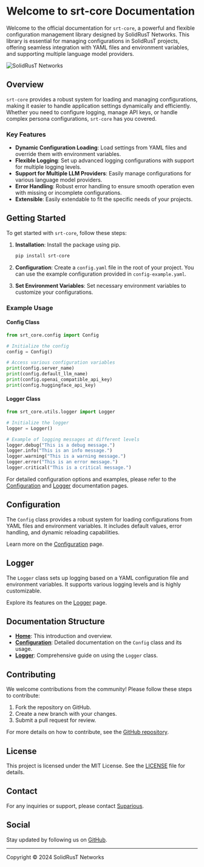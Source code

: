 # Welcome to srt-core Documentation

Welcome to the official documentation for `srt-core`, a powerful and flexible configuration management library designed by SolidRusT Networks. This library is essential for managing configurations in SolidRusT projects, offering seamless integration with YAML files and environment variables, and supporting multiple language model providers.

![SolidRusT Networks](https://solidrust.net/images/android-chrome-192x192.png)

## Overview

`srt-core` provides a robust system for loading and managing configurations, making it easier to handle application settings dynamically and efficiently. Whether you need to configure logging, manage API keys, or handle complex persona configurations, `srt-core` has you covered.

### Key Features

- **Dynamic Configuration Loading**: Load settings from YAML files and override them with environment variables.
- **Flexible Logging**: Set up advanced logging configurations with support for multiple logging levels.
- **Support for Multiple LLM Providers**: Easily manage configurations for various language model providers.
- **Error Handling**: Robust error handling to ensure smooth operation even with missing or incomplete configurations.
- **Extensible**: Easily extendable to fit the specific needs of your projects.

## Getting Started

To get started with `srt-core`, follow these steps:

1. **Installation**: Install the package using pip.

    ```sh
    pip install srt-core
    ```

2. **Configuration**: Create a `config.yaml` file in the root of your project. You can use the example configuration provided in `config-example.yaml`.

3. **Set Environment Variables**: Set necessary environment variables to customize your configurations.

### Example Usage

#### Config Class

```python
from srt_core.config import Config

# Initialize the config
config = Config()

# Access various configuration variables
print(config.server_name)
print(config.default_llm_name)
print(config.openai_compatible_api_key)
print(config.huggingface_api_key)
```

#### Logger Class

```python
from srt_core.utils.logger import Logger

# Initialize the logger
logger = Logger()

# Example of logging messages at different levels
logger.debug("This is a debug message.")
logger.info("This is an info message.")
logger.warning("This is a warning message.")
logger.error("This is an error message.")
logger.critical("This is a critical message.")
```

For detailed configuration options and examples, please refer to the [Configuration](config.md) and [Logger](logger.md) documentation pages.

## Configuration

The `Config` class provides a robust system for loading configurations from YAML files and environment variables. It includes default values, error handling, and dynamic reloading capabilities.

Learn more on the [Configuration](config.md) page.

## Logger

The `Logger` class sets up logging based on a YAML configuration file and environment variables. It supports various logging levels and is highly customizable.

Explore its features on the [Logger](logger.md) page.

## Documentation Structure

- **[Home](index.md)**: This introduction and overview.
- **[Configuration](config.md)**: Detailed documentation on the `Config` class and its usage.
- **[Logger](logger.md)**: Comprehensive guide on using the `Logger` class.

## Contributing

We welcome contributions from the community! Please follow these steps to contribute:

1. Fork the repository on GitHub.
2. Create a new branch with your changes.
3. Submit a pull request for review.

For more details on how to contribute, see the [GitHub repository](https://github.com/SolidRusT/srt-core).

## License

This project is licensed under the MIT License. See the [LICENSE](https://github.com/SolidRusT/srt-core/blob/main/LICENSE) file for details.

## Contact

For any inquiries or support, please contact [Suparious](mailto:suparious@solidrust.net).

## Social

Stay updated by following us on [GitHub](https://github.com/SolidRusT/srt-core).

---

Copyright &copy; 2024 SolidRusT Networks
